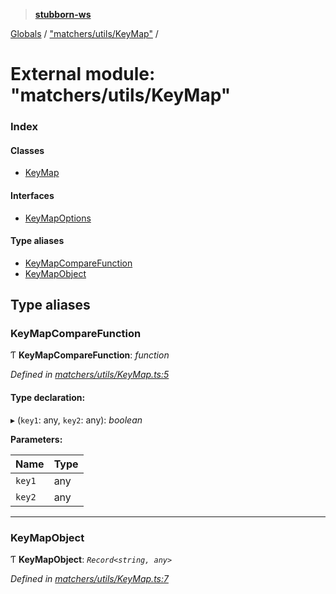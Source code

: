 > **[stubborn-ws](../README.md)**

[Globals](../globals.md) / ["matchers/utils/KeyMap"](_matchers_utils_keymap_.md) /

# External module: "matchers/utils/KeyMap"

### Index

#### Classes

* [KeyMap](../classes/_matchers_utils_keymap_.keymap.md)

#### Interfaces

* [KeyMapOptions](../interfaces/_matchers_utils_keymap_.keymapoptions.md)

#### Type aliases

* [KeyMapCompareFunction](_matchers_utils_keymap_.md#keymapcomparefunction)
* [KeyMapObject](_matchers_utils_keymap_.md#keymapobject)

## Type aliases

###  KeyMapCompareFunction

Ƭ **KeyMapCompareFunction**: *function*

*Defined in [matchers/utils/KeyMap.ts:5](https://github.com/ybonnefond/stubborn/blob/dd66099/src/matchers/utils/KeyMap.ts#L5)*

#### Type declaration:

▸ (`key1`: any, `key2`: any): *boolean*

**Parameters:**

Name | Type |
------ | ------ |
`key1` | any |
`key2` | any |

___

###  KeyMapObject

Ƭ **KeyMapObject**: *`Record<string, any>`*

*Defined in [matchers/utils/KeyMap.ts:7](https://github.com/ybonnefond/stubborn/blob/dd66099/src/matchers/utils/KeyMap.ts#L7)*